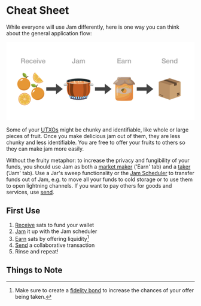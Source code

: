 # Cheat Sheet

While everyone will use Jam differently, here is one way you can think about the
general application flow:

![](../assets/jam-flow.png)

Some of your [UTXOs][utxo] might be chunky and identifiable, like whole or large
pieces of fruit. Once you make delicious jam out of them, they are less chunky
and less identifiable. You are free to offer your fruits to others so they can
make jam more easily.

Without the fruity metaphor: to increase the privacy and fungibility of your
funds, you should use Jam as both a [market maker][maker] ('Earn' tab) and a
[taker][taker] ('Jam' tab). Use a Jar's sweep functionality or the [Jam
Scheduler][jam] to transfer funds out of Jam, e.g. to move all your funds to
cold storage or to use them to open lightning channels. If you want to pay
others for goods and services, use [send][send].

[utxo]: /glossary/#utxo
[maker]: /glossary/#maker
[taker]: /glossary/#taker

## First Use



1. [Receive][receive] sats to fund your wallet
2. [Jam][jam] it up with the Jam scheduler
3. [Earn][earn] sats by offering liquidity[^fnfb]
4. [Send][send] a collaborative transaction
5. Rinse and repeat!

[^fnfb]: Make sure to create a [fidelity bond][fb] to increase the chances of your offer being taken.

[receive]: 01-receive.md
[jam]: 02-jam.md
[earn]: 03-earn.md
[send]: 04-send.md
[fb]: fidelity-bonds.md

## Things to Note
